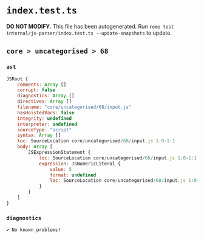 # `index.test.ts`

**DO NOT MODIFY**. This file has been autogenerated. Run `rome test internal/js-parser/index.test.ts --update-snapshots` to update.

## `core > uncategorised > 68`

### `ast`

```javascript
JSRoot {
	comments: Array []
	corrupt: false
	diagnostics: Array []
	directives: Array []
	filename: "core/uncategorised/68/input.js"
	hasHoistedVars: false
	integrity: undefined
	interpreter: undefined
	sourceType: "script"
	syntax: Array []
	loc: SourceLocation core/uncategorised/68/input.js 1:0-1:1
	body: Array [
		JSExpressionStatement {
			loc: SourceLocation core/uncategorised/68/input.js 1:0-1:1
			expression: JSNumericLiteral {
				value: 5
				format: undefined
				loc: SourceLocation core/uncategorised/68/input.js 1:0-1:1
			}
		}
	]
}
```

### `diagnostics`

```
✔ No known problems!

```
